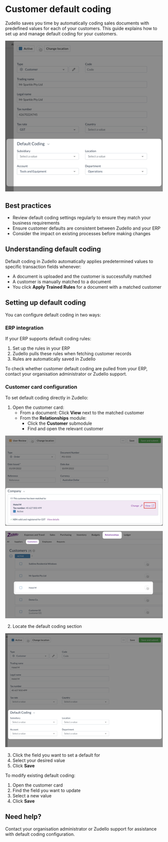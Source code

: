 # Customer default coding

Zudello saves you time by automatically coding sales documents with predefined values for each of your customers. This guide explains how to set up and manage default coding for your customers.

![](../images/CleanShot%202025-03-23%20at%2006.34.17@2x.png)

## Best practices

- Review default coding settings regularly to ensure they match your business requirements
- Ensure customer defaults are consistent between Zudello and your ERP
- Consider the impact on existing processes before making changes

## Understanding default coding

Default coding in Zudello automatically applies predetermined values to specific transaction fields whenever:

- A document is uploaded and the customer is successfully matched
- A customer is manually matched to a document
- You click **Apply Trained Rules** for a document with a matched customer

## Setting up default coding

You can configure default coding in two ways:

### ERP integration

If your ERP supports default coding rules:

1. Set up the rules in your ERP
2. Zudello pulls these rules when fetching customer records
3. Rules are automatically saved in Zudello

To check whether customer default coding are pulled from your ERP, contact your organisation administrator or Zudello support.

### Customer card configuration

To set default coding directly in Zudello:

1. Open the customer card:
    - From a document: Click **View** next to the matched customer
    - From the **Relationships** module:
        - Click the **Customer** submodule
        - Find and open the relevant customer

![](../images/CleanShot%202025-03-23%20at%2006.36.33@2x.png)

![](../images/CleanShot%202025-03-23%20at%2006.39.28@2x%202.png)

2. Locate the default coding section

![](../images/CleanShot%202025-03-23%20at%2006.40.54@2x.png)

3. Click the field you want to set a default for
4. Select your desired value
5. Click **Save**

To modify existing default coding:

1. Open the customer card
2. Find the field you want to update
3. Select a new value
4. Click **Save**

## Need help?

Contact your organisation administrator or Zudello support for assistance with default coding configuration.